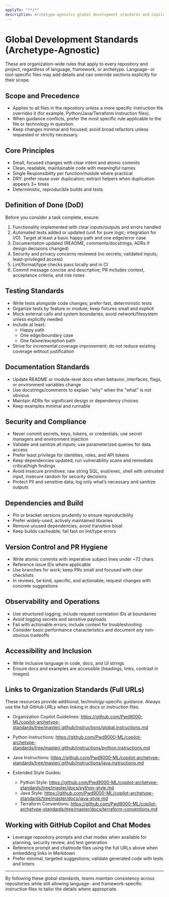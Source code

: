 ```yaml
---
applyTo: "**/*"
description: Archetype-agnostic global development standards and Copilot guidance for all repositories
---
```


# Global Development Standards (Archetype‑Agnostic)

These are organization-wide rules that apply to every repository and project, regardless of language, framework, or archetype. Language- or tool-specific files may add details and can override sections explicitly for their scope.

## Scope and Precedence

- Applies to all files in the repository unless a more specific instruction file overrides it (for example, Python/Java/Terraform instruction files).
- When guidance conflicts, prefer the most specific rule applicable to the file or technology in question.
- Keep changes minimal and focused; avoid broad refactors unless requested or strictly necessary.

## Core Principles

- Small, focused changes with clear intent and atomic commits
- Clean, readable, maintainable code with meaningful names
- Single Responsibility per function/module where practical
- DRY: prefer reuse over duplication; extract helpers when duplication appears 3+ times
- Deterministic, reproducible builds and tests

## Definition of Done (DoD)

Before you consider a task complete, ensure:

1. Functionality implemented with clear inputs/outputs and errors handled
2. Automated tests added or updated (unit for pure logic; integration for I/O). Target at least a basic happy path and one edge/error case
3. Documentation updated (README, comments/docstrings, ADRs if design decisions changed)
4. Security and privacy concerns reviewed (no secrets; validated inputs; least-privileged access)
5. Lint/format/type checks pass locally and in CI
6. Commit message concise and descriptive; PR includes context, acceptance criteria, and risk notes

## Testing Standards

- Write tests alongside code changes; prefer fast, deterministic tests
- Organize tests by feature or module; keep fixtures small and explicit
- Mock external calls and system boundaries; avoid network/filesystem unless explicitly needed
- Include at least:
	- Happy path
	- One edge/boundary case
	- One failure/exception path
- Strive for incremental coverage improvement; do not reduce existing coverage without justification

## Documentation Standards

- Update README or module-level docs when behavior, interfaces, flags, or environment variables change
- Use docstrings/comments to explain "why" when the "what" is not obvious
- Maintain ADRs for significant design or dependency choices
- Keep examples minimal and runnable

## Security and Compliance

- Never commit secrets, keys, tokens, or credentials; use secret managers and environment injection
- Validate and sanitize all inputs; use parameterized queries for data access
- Prefer least privilege for identities, roles, and API tokens
- Keep dependencies updated; run vulnerability scans and remediate critical/high findings
- Avoid insecure primitives: raw string SQL, eval/exec, shell with untrusted input, insecure random for security decisions
- Protect PII and sensitive data; log only what’s necessary and sanitize outputs

## Dependencies and Build

- Pin or bracket versions prudently to ensure reproducibility
- Prefer widely-used, actively maintained libraries
- Remove unused dependencies; avoid transitive bloat
- Keep builds cacheable; fail fast on lint/type errors

## Version Control and PR Hygiene

- Write atomic commits with imperative subject lines under ~72 chars
- Reference issue IDs where applicable
- Use branches for work; keep PRs small and focused with clear checklists
- In reviews, be kind, specific, and actionable; request changes with concrete suggestions

## Observability and Operations

- Use structured logging; include request correlation IDs at boundaries
- Avoid logging secrets and sensitive payloads
- Fail with actionable errors; include context for troubleshooting
- Consider basic performance characteristics and document any non-obvious tradeoffs

## Accessibility and Inclusion

- Write inclusive language in code, docs, and UI strings
- Ensure docs and examples are accessible (headings, links, contrast in images)

## Links to Organization Standards (Full URLs)

These resources provide additional, technology-specific guidance. Always use the full GitHub URLs when linking in docs or instruction files.

- Organization Copilot Guidelines:
	https://github.com/Pwd9000-ML/copilot-archetype-standards/tree/master/.github/instructions/global.instructions.md

- Python Instructions:
	https://github.com/Pwd9000-ML/copilot-archetype-standards/tree/master/.github/instructions/python.instructions.md

- Java Instructions:
	https://github.com/Pwd9000-ML/copilot-archetype-standards/tree/master/.github/instructions/java.instructions.md


- Extended Style Guides:
	- Python Style: https://github.com/Pwd9000-ML/copilot-archetype-standards/tree/master/docs/python-style.md
	- Java Style: https://github.com/Pwd9000-ML/copilot-archetype-standards/tree/master/docs/java-style.md
	- Terraform Conventions: https://github.com/Pwd9000-ML/copilot-archetype-standards/tree/master/docs/terraform-conventions.md

## Working with GitHub Copilot and Chat Modes

- Leverage repository prompts and chat modes when available for planning, security review, and test generation
- Reference prompt and chatmode files using the full URLs above when embedding links in Markdown
- Prefer minimal, targeted suggestions; validate generated code with tests and linters

---

By following these global standards, teams maintain consistency across repositories while still allowing language- and framework-specific instruction files to tailor the details where appropriate.

